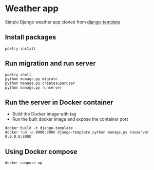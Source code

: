 # Weather app
Simple Django weather app cloned from [django-template](https://github.com/vinhlee95/django-template)

## Install packages
`poetry install`

## Run migration and run server
```shell
poetry shell
python manage.py migrate
python manage.py createsuperuser
python manage.py runserver
```

## Run the server in Docker container
* Build the Docker image with tag
* Run the built docker image and expose the container port
```shell
docker build -t django-template .
docker run -p 8000:8000 django-template python manage.py runserver 0.0.0.0:8000
```

## Using Docker compose
```shell
docker-compose up
```